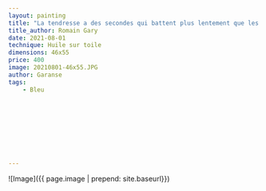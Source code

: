 ```yaml
---
layout: painting
title: "La tendresse a des secondes qui battent plus lentement que les autres."                         
title_author: Romain Gary                                       
date: 2021-08-01
technique: Huile sur toile 
dimensions: 46x55
price: 400
image: 20210801-46x55.JPG
author: Garanse
tags:
    - Bleu
  
  
  
  
  
  
  
  
  
---
```

![Image]({{ page.image | prepend: site.baseurl}})

